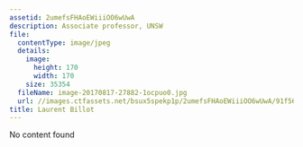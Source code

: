 ```yaml
---
assetid: 2umefsFHAoEWiiiOO6wUwA
description: Associate professor, UNSW
file:
  contentType: image/jpeg
  details:
    image:
      height: 170
      width: 170
    size: 35354
  fileName: image-20170817-27882-1ocpuo0.jpg
  url: //images.ctfassets.net/bsux5spekp1p/2umefsFHAoEWiiiOO6wUwA/91f5647750517a6b8c97642dcd5690d3/image-20170817-27882-1ocpuo0.jpg
title: Laurent Billot
---
```

No content found